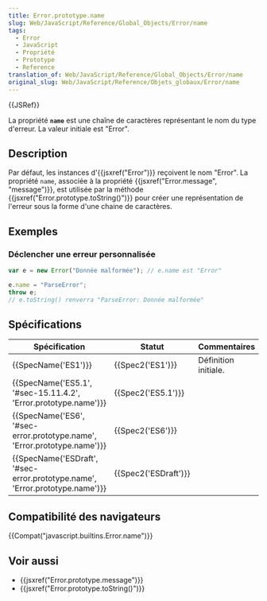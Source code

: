```yaml
---
title: Error.prototype.name
slug: Web/JavaScript/Reference/Global_Objects/Error/name
tags:
  - Error
  - JavaScript
  - Propriété
  - Prototype
  - Reference
translation_of: Web/JavaScript/Reference/Global_Objects/Error/name
original_slug: Web/JavaScript/Reference/Objets_globaux/Error/name
---
```

{{JSRef}}

La propriété **`name`** est une chaîne de caractères représentant le nom du type d'erreur. La valeur initiale est "Error".

## Description

Par défaut, les instances d'{{jsxref("Error")}} reçoivent le nom "Error". La propriété `name`, associée à la propriété {{jsxref("Error.message", "message")}}, est utilisée par la méthode {{jsxref("Error.prototype.toString()")}} pour créer une représentation de l'erreur sous la forme d'une chaine de caractères.

## Exemples

### Déclencher une erreur personnalisée

```js
var e = new Error("Donnée malformée"); // e.name est "Error"

e.name = "ParseError";
throw e;
// e.toString() renverra "ParseError: Donnée malformée"
```

## Spécifications

| Spécification                                                                                        | Statut                       | Commentaires         |
| ---------------------------------------------------------------------------------------------------- | ---------------------------- | -------------------- |
| {{SpecName('ES1')}}                                                                             | {{Spec2('ES1')}}         | Définition initiale. |
| {{SpecName('ES5.1', '#sec-15.11.4.2', 'Error.prototype.name')}}                 | {{Spec2('ES5.1')}}     |                      |
| {{SpecName('ES6', '#sec-error.prototype.name', 'Error.prototype.name')}}     | {{Spec2('ES6')}}         |                      |
| {{SpecName('ESDraft', '#sec-error.prototype.name', 'Error.prototype.name')}} | {{Spec2('ESDraft')}} |                      |

## Compatibilité des navigateurs

{{Compat("javascript.builtins.Error.name")}}

## Voir aussi

- {{jsxref("Error.prototype.message")}}
- {{jsxref("Error.prototype.toString()")}}
